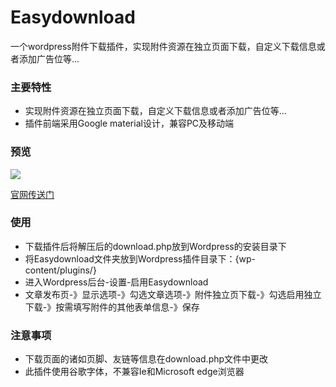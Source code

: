 # Easydownload
一个wordpress附件下载插件，实现附件资源在独立页面下载，自定义下载信息或者添加广告位等...
### 主要特性
- 实现附件资源在独立页面下载，自定义下载信息或者添加广告位等...
- 插件前端采用Google material设计，兼容PC及移动端

### 预览
[![](https://wx2.sinaimg.cn/large/bfe05ea9gy1fro260ao56j21du0zfhai.jpg)](https://www.lylares.com/wordpress-plugins-easydownload.html "WordPress附件下载插件Easydownload")

[官网传送门](https://www.lylares.com/wordpress-plugins-easydownload.html "WordPress附件下载插件Easydownload")


### 使用
- 下载插件后将解压后的download.php放到Wordpress的安装目录下
- 将Easydownload文件夹放到Wordpress插件目录下：{wp-content/plugins/}
- 进入Wordpress后台-设置-启用Easydownload
- 文章发布页-》显示选项-》勾选文章选项-》附件独立页下载-》勾选启用独立下载-》按需填写附件的其他表单信息-》保存

### 注意事项
- 下载页面的诸如页脚、友链等信息在download.php文件中更改
- 此插件使用谷歌字体，不兼容Ie和Microsoft edge浏览器

